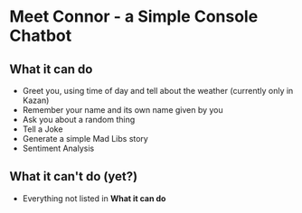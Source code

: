 <h1>Meet Connor - a Simple Console Chatbot</h1>
<h2>What it can do</h2>
<ul>
  <li>Greet you, using time of day and tell about the weather (currently only in Kazan)</li>
  <li>Remember your name and its own name given by you</li>
  <li>Ask you about a random thing</li>
  <li>Tell a Joke</li>
  <li>Generate a simple Mad Libs story</li>
  <li>Sentiment Analysis</li>  
</ul>
  
<h2>What it can't do (yet?)</h2>
<ul>
  <li>Everything not listed in <strong>What it can do</strong> </li>
</ul>
